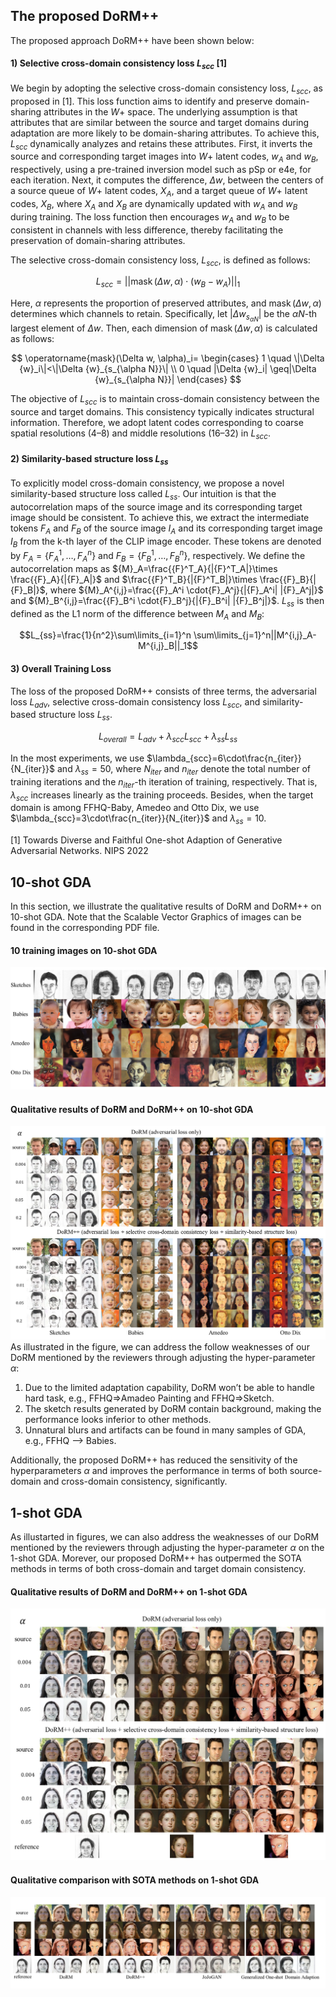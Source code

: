 ## The proposed DoRM++

The proposed approach DoRM++ have been shown below:

#### 1) Selective cross-domain consistency loss $L_{scc}$ [1]

We begin by adopting the selective cross-domain consistency loss, $L_{scc}$, as proposed in [1]. This loss function aims to identify and preserve domain-sharing attributes in the $W+$ space. The underlying assumption is that attributes that are similar between the source and target domains during adaptation are more likely to be domain-sharing attributes. To achieve this, $L_{scc}$ dynamically analyzes and retains these attributes. First, it inverts the source and corresponding target images into $W+$ latent codes, $w_A$ and $w_B$, respectively, using a pre-trained inversion model such as pSp or e4e, for each iteration. Next, it computes the difference, $\Delta w$, between the centers of a source queue of $W+$ latent codes, $X_A$, and a target queue of $W+$ latent codes, $X_B$, where $X_A$ and $X_B$ are dynamically updated with $w_A$ and $w_B$ during training. The loss function then encourages $w_A$ and $w_B$ to be consistent in channels with less difference, thereby facilitating the preservation of domain-sharing attributes. 

The selective cross-domain consistency loss, ${L}_{scc}$, is defined as follows:

$${L}_{s c c}=||\operatorname{mask}(\Delta {w}, \alpha) \cdot({w}_B-{w}_A)||_1$$

Here, $\alpha$ represents the proportion of preserved attributes, and $\operatorname{mask}(\Delta {w}, \alpha)$ determines which channels to retain. Specifically, let $|\Delta w_{s_{\alpha N}}|$ be the $\alpha N$-th largest element of $\Delta {w}$. Then, each dimension of $\operatorname{mask}(\Delta {w}, \alpha)$ is calculated as follows:

$$
\operatorname{mask}(\Delta w, \alpha)_i= 
\begin{cases}
1 \quad \|\Delta {w}_i\|<\|\Delta {w}_{s_{\alpha N}}\| \\
0 \quad |\Delta {w}_i| \geq|\Delta {w}_{s_{\alpha N}}|
\end{cases}
$$

The objective of $L_{scc}$ is to maintain cross-domain consistency between the source and target domains. This consistency typically indicates structural information. Therefore, we adopt latent codes corresponding to coarse spatial resolutions (4–8) and middle resolutions (16–32) in $L_{scc}$.

#### 2) Similarity-based structure loss $L_{ss}$

To explicitly model cross-domain consistency, we propose a novel similarity-based structure loss called $L_{ss}$. Our intuition is that the autocorrelation maps of the source image and its corresponding target image should be consistent. To achieve this, we extract the intermediate tokens $F_A$ and $F_B$ of the source image $I_A$ and its corresponding target image $I_B$ from the k-th layer of the CLIP image encoder. These tokens are denoted by ${F}_A=\{{F}_A^1, \ldots, {F}_A^n\}$ and ${F}_B=\{{F}_B^1, \ldots, {F}_B^n\}$, respectively. We define the autocorrelation maps as ${M}_A=\frac{{F}^T_A}{|{F}^T_A|}\times \frac{{F}_A}{|{F}_A|}$ and $\frac{{F}^T_B}{|{F}^T_B|}\times \frac{{F}_B}{|{F}_B|}$, where ${M}_A^{i,j}=\frac{{F}_A^i \cdot{F}_A^j}{|{F}_A^i| |{F}_A^j|}$ and ${M}_B^{i,j}=\frac{{F}_B^i \cdot{F}_B^j}{|{F}_B^i| |{F}_B^j|}$. $L_{ss}$ is then defined as the L1 norm of the difference between ${M}_A$ and ${M}_B$:

$$L_{ss}=\frac{1}{n^2}\sum\limits_{i=1}^n \sum\limits_{j=1}^n||M^{i,j}_A-M^{i,j}_B||_1$$

#### 3) Overall Training Loss

The loss of the proposed DoRM++ consists of three terms, the adversarial loss $L_{adv}$, selective cross-domain consistency loss $L_{scc}$, and similarity-based structure loss $L_{ss}$.

$$L_{overall}=L_{adv}+\lambda_{scc} L_{scc}+\lambda_{ss}L_{ss}$$

In the most experiments, we use $\lambda_{scc}=6\cdot\frac{n_{iter}}{N_{iter}}$ and $\lambda_{ss}=50$, where $N_{iter}$ and $n_{iter}$ denote the total number of training iterations and the $n_{iter}$-th iteration of training, respectively. That is, $\lambda_{scc}$ increases linearly as the training proceeds. Besides, when the target domain is among FFHQ-Baby, Amedeo and Otto Dix, we use $\lambda_{scc}=3\cdot\frac{n_{iter}}{N_{iter}}$ and $\lambda_{ss}=10$.

[1] Towards Diverse and Faithful One-shot Adaption of Generative Adversarial Networks. NIPS 2022


## 10-shot GDA
In this section, we illustrate the qualitative results of DoRM and DoRM++ on 10-shot GDA. Note that the Scalable Vector Graphics of images can be found in the corresponding PDF file.

#### 10 training images on 10-shot GDA

![10-shot target images](c0de5f4fc55896de3bce5ad00ba18d8.jpg)

#### Qualitative results of DoRM and DoRM++ on 10-shot GDA

![10-shot results](da45241ee98439b5187794041b98be3.jpg)
As illustrated in the figure, we can address the follow weaknesses of our DoRM mentioned by the reviewers through adjusting the hyper-parameter $\alpha$:

1. Due to the limited adaptation capability, DoRM won’t be able to handle hard task, e.g., FFHQ=>Amadeo Painting and FFHQ=>Sketch.
2. The sketch results generated by DoRM contain background, making the performance looks inferior to other methods.
3. Unnatural blurs and artifacts can be found in many samples of GDA, e.g., FFHQ --> Babies.

Additionally, the proposed DoRM++ has reduced the sensitivity of the hyperparameters $\alpha$ and improves the performance in terms of both source-domain and cross-domain consistency, significantly.

## 1-shot GDA
As illustarted in figures, we can also address the weaknesses of our DoRM mentioned by the reviewers through adjusting the hyper-parameter $\alpha$ on the 1-shot GDA. Morever, our proposed DoRM++ has outpermed the SOTA methods in terms of both cross-domain and target domain consistency.

#### Qualitative results of DoRM and DoRM++ on 1-shot GDA

![10-shot results](55ab63006a60591f66e2f0217ed5f85.jpg)


#### Qualitative comparison with SOTA methods on 1-shot GDA

![10-shot results](ac30edbc9e770d5e66c76214665a1e9.jpg)
